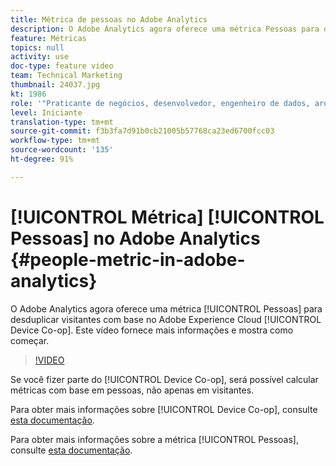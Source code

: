 ```yaml
---
title: Métrica de pessoas no Adobe Analytics
description: O Adobe Analytics agora oferece uma métrica Pessoas para desduplicar visitantes com base no Adobe Experience Cloud Device Co-op. Este vídeo fornece mais informações e mostra como começar.
feature: Métricas
topics: null
activity: use
doc-type: feature video
team: Technical Marketing
thumbnail: 24037.jpg
kt: 1986
role: '"Praticante de negócios, desenvolvedor, engenheiro de dados, arquiteto, arquiteto de dados, administrador, líder"'
level: Iniciante
translation-type: tm+mt
source-git-commit: f3b3fa7d91b0cb21005b57768ca23ed6700fcc03
workflow-type: tm+mt
source-wordcount: '135'
ht-degree: 91%

---
```



# [!UICONTROL Métrica] [!UICONTROL Pessoas] no Adobe Analytics {#people-metric-in-adobe-analytics}

O Adobe Analytics agora oferece uma métrica [!UICONTROL Pessoas] para desduplicar visitantes com base no Adobe Experience Cloud [!UICONTROL Device Co-op]. Este vídeo fornece mais informações e mostra como começar.

>[!VIDEO](https://video.tv.adobe.com/v/24037/?quality=12)

Se você fizer parte do [!UICONTROL Device Co-op], será possível calcular métricas com base em pessoas, não apenas em visitantes.

Para obter mais informações sobre [!UICONTROL Device Co-op], consulte [esta documentação](https://marketing.adobe.com/resources/help/pt_BR/mcdc/).

Para obter mais informações sobre a métrica [!UICONTROL Pessoas], consulte [esta documentação](https://marketing.adobe.com/resources/help/pt_BR/mcdc/mcdc-people.html).
